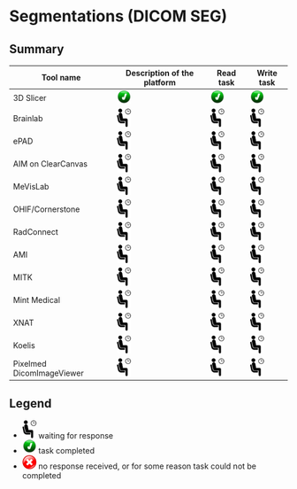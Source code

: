 # Segmentations (DICOM SEG)

## Summary

| Tool name | Description of the platform| Read task | Write task |
| -- | -- | -- | -- |
| 3D Slicer | <img src="../images/done.png" width=25> | <img src="../images/done.png" width=25> | <img src="../images/done.png" width=25> |
| Brainlab | <img src="../images/waiting.png" width=25> | <img src="../images/waiting.png" width=25> | <img src="../images/waiting.png" width=25> |
| ePAD | <img src="../images/waiting.png" width=25> | <img src="../images/waiting.png" width=25> | <img src="../images/waiting.png" width=25> |
| AIM on ClearCanvas | <img src="../images/waiting.png" width=25> | <img src="../images/waiting.png" width=25> | <img src="../images/waiting.png" width=25> |
| MeVisLab | <img src="../images/waiting.png" width=25> | <img src="../images/waiting.png" width=25> | <img src="../images/waiting.png" width=25> |
| OHIF/Cornerstone | <img src="../images/waiting.png" width=25> | <img src="../images/waiting.png" width=25> | <img src="../images/waiting.png" width=25> |
| RadConnect | <img src="../images/waiting.png" width=25> | <img src="../images/waiting.png" width=25> | <img src="../images/waiting.png" width=25> |
| AMI | <img src="../images/waiting.png" width=25> | <img src="../images/waiting.png" width=25> | <img src="../images/waiting.png" width=25> |
| MITK | <img src="../images/waiting.png" width=25> | <img src="../images/waiting.png" width=25> | <img src="../images/waiting.png" width=25> |
| Mint Medical | <img src="../images/waiting.png" width=25> | <img src="../images/waiting.png" width=25> | <img src="../images/waiting.png" width=25> |
| XNAT | <img src="../images/waiting.png" width=25> | <img src="../images/waiting.png" width=25> | <img src="../images/waiting.png" width=25> |
| Koelis | <img src="../images/waiting.png" width=25> | <img src="../images/waiting.png" width=25> | <img src="../images/waiting.png" width=25> |
| Pixelmed DicomImageViewer | <img src="../images/waiting.png" width=25> | <img src="../images/waiting.png" width=25> | <img src="../images/waiting.png" width=25> |

## Legend

* <img src="../images/waiting.png" width=25> waiting for response
* <img src="../images/done.png" width=25> task completed
* <img src="../images/failed.png" width=25> no response received, or for some reason task could not be completed
